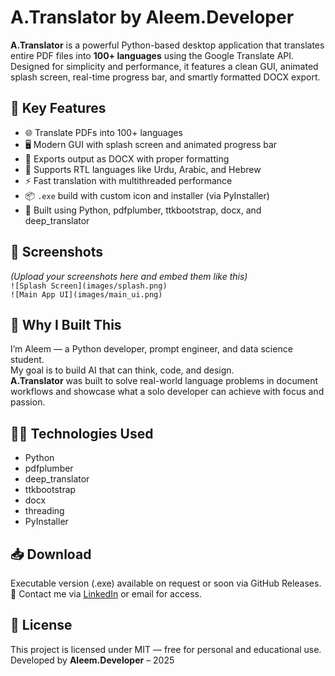 # A.Translator by Aleem.Developer

**A.Translator** is a powerful Python-based desktop application that translates entire PDF files into **100+ languages** using the Google Translate API. Designed for simplicity and performance, it features a clean GUI, animated splash screen, real-time progress bar, and smartly formatted DOCX export.

## 🌟 Key Features

- 🌐 Translate PDFs into 100+ languages
- 🖥️ Modern GUI with splash screen and animated progress bar
- 📄 Exports output as DOCX with proper formatting
- 🕌 Supports RTL languages like Urdu, Arabic, and Hebrew
- ⚡ Fast translation with multithreaded performance
- 📦 `.exe` build with custom icon and installer (via PyInstaller)
- 🧠 Built using Python, pdfplumber, ttkbootstrap, docx, and deep_translator

## 📸 Screenshots

*(Upload your screenshots here and embed them like this)*  
`![Splash Screen](images/splash.png)`  
`![Main App UI](images/main_ui.png)`

## 🚀 Why I Built This

I’m Aleem — a Python developer, prompt engineer, and data science student.  
My goal is to build AI that can think, code, and design.  
**A.Translator** was built to solve real-world language problems in document workflows and showcase what a solo developer can achieve with focus and passion.

## 👨‍💻 Technologies Used

- Python
- pdfplumber
- deep_translator
- ttkbootstrap
- docx
- threading
- PyInstaller

## 📥 Download

Executable version (.exe) available on request or soon via GitHub Releases.  
📩 Contact me via [LinkedIn](https://linkedin.com/in/aleem-developer) or email for access.

## 🔖 License

This project is licensed under MIT — free for personal and educational use.  
Developed by **Aleem.Developer** – 2025
